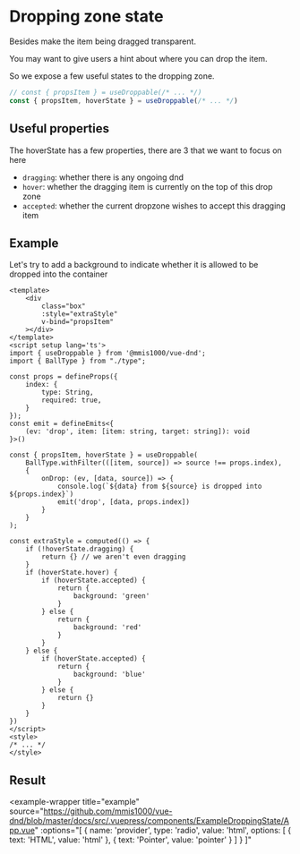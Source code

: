 # Dropping zone state

Besides make the item being dragged transparent.

You may want to give users a hint about where you can drop the item.

So we expose a few useful states to the dropping zone.

```ts
// const { propsItem } = useDroppable(/* ... */)
const { propsItem, hoverState } = useDroppable(/* ... */)
```

## Useful properties

The hoverState has a few properties, there are 3 that we want to focus on here

- `dragging`: whether there is any ongoing dnd
- `hover`: whether the dragging item is currently on the top of this drop zone
- `accepted`: whether the current dropzone wishes to accept this dragging item

## Example

Let's try to add a background to indicate
whether it is allowed to be dropped into the container

```html{4,22,31-55}
<template>
    <div
        class="box"
        :style="extraStyle"
        v-bind="propsItem"
    ></div>
</template>
<script setup lang='ts'>
import { useDroppable } from '@mmis1000/vue-dnd';
import { BallType } from "./type";

const props = defineProps({
    index: {
        type: String,
        required: true,
    }
});
const emit = defineEmits<{
    (ev: 'drop', item: [item: string, target: string]): void
}>()

const { propsItem, hoverState } = useDroppable(
    BallType.withFilter(([item, source]) => source !== props.index),
    {
        onDrop: (ev, [data, source]) => {
            console.log(`${data} from ${source} is dropped into ${props.index}`)
            emit('drop', [data, props.index])
        }
    }
);

const extraStyle = computed(() => {
    if (!hoverState.dragging) {
        return {} // we aren't even dragging
    }
    if (hoverState.hover) {
        if (hoverState.accepted) {
            return {
                background: 'green'
            }
        } else {
            return {
                background: 'red'
            }
        }
    } else {
        if (hoverState.accepted) {
            return {
                background: 'blue'
            }
        } else {
            return {}
        }
    }
})
</script>
<style>
/* ... */
</style>
```

## Result

<example-wrapper
    title="example"
    source="https://github.com/mmis1000/vue-dnd/blob/master/docs/src/.vuepress/components/ExampleDroppingState/App.vue"
    :options="[
        {
            name: 'provider',
            type: 'radio',
            value: 'html',
            options: [
                { text: 'HTML', value: 'html' },
                { text: 'Pointer', value: 'pointer' }
            ]
        }
    ]"
>
<template v-slot="{ provider }">
<example-dropping-state-app :provider="provider"></example-dropping-state-app>
</template>
</example-wrapper>
